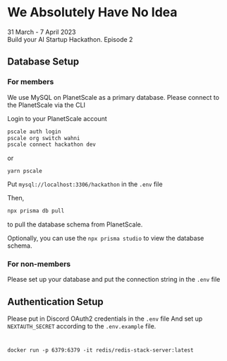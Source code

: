 # We Absolutely Have No Idea

31 March - 7 April 2023 \
Build your AI Startup Hackathon. Episode 2

## Database Setup

### For members

We use MySQL on PlanetScale as a primary database. Please connect to the PlanetScale via the CLI

Login to your PlanetScale account

```bash
pscale auth login
pscale org switch wahni
pscale connect hackathon dev
```

or

```
yarn pscale
```

Put `mysql://localhost:3306/hackathon` in the `.env` file

Then,

```bash
npx prisma db pull
```

to pull the database schema from PlanetScale.

Optionally, you can use the `npx prisma studio` to view the database schema.

### For non-members

Please set up your database and put the connection string in the `.env` file

## Authentication Setup

Please put in Discord OAuth2 credentials in the `.env` file
And set up `NEXTAUTH_SECRET` according to the `.env.example` file.

#

`docker run -p 6379:6379 -it redis/redis-stack-server:latest`
